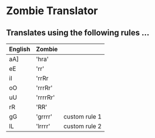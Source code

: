 # Zombie Translator 

## Translates using the following rules ...


| English | Zombie |  |
| ------- | ------ | -|
| aA]     | 'hra'  |
| eE      | 'rr'   |
|iI 	  | 'rrRr  |
|oO       | 'rrrRr'|
|uU       | 'rrrrRr'|
|rR       | 'RR' |
|gG       | 'grrrr'|  custom rule 1 |
|lL       | 'lrrrr' |  custom rule 2 |

